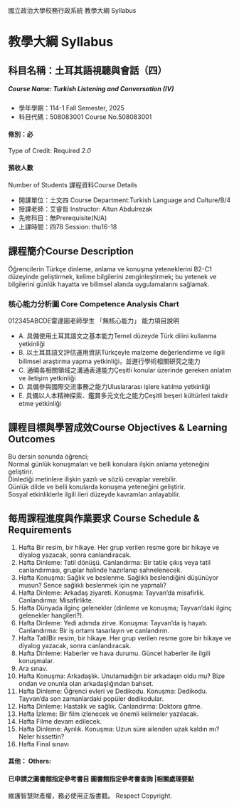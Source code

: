 國立政治大學校務行政系統 教學大綱 Syllabus
# 教學大綱 Syllabus
##  科目名稱：土耳其語視聽與會話（四）
#####  Course Name: Turkish Listening and Conversation (IV)
  * 學年學期：114-1 Fall Semester, 2025 
  * 科目代碼：508083001 Course No.508083001
#### 修別：必
Type of Credit: Required 
_2.0_
#### 預收人數
Number of Students
課程資料Course Details
  * 開課單位：土文四 Course Department:Turkish Language and Culture/B/4 
  * 授課老師：艾睿哲 Instructor: Altun Abdulrezak 
  * 先修科目：無Prerequisite(N/A)
  * 上課時間：四78 Session: thu16-18
##  課程簡介Course Description
Öğrencilerin Türkçe dinleme, anlama ve konuşma yeteneklerini B2-C1 düzeyinde geliştirmek, kelime bilgilerini zenginleştirmek; bu yetenek ve bilgilerini günlük hayatta ve bilimsel alanda uygulamalarını sağlamak.
###  核心能力分析圖 Core Competence Analysis Chart
012345ABCDE雷達圖老師學生
「無核心能力」 
能力項目說明
  * A. 具備使用土耳其語文之基本能力Temel düzeyde Türk dilini kullanma yetkinliği
  * B. 以土耳其語文評估運用資訊Türkçeyle malzeme değerlendirme ve ilgili bilimsel araştırma yapma yetkinliği，並進行學術相關研究之能力
  * C. 通曉各相關領域之溝通表達能力Çeşitli konular üzerinde gereken anlatım ve iletişim yetkinliği
  * D. 具備參與國際交流事務之能力Uluslararası işlere katılma yetkinliği
  * E. 具備以人本精神探索、鑑賞多元文化之能力Çeşitli beşeri kültürleri takdir etme yetkinliği
##  課程目標與學習成效Course Objectives & Learning Outcomes 
Bu dersin sonunda öğrenci;  
Normal günlük konuşmaları ve belli konulara ilşkin anlama yeteneğini geliştirir.  
Dinlediği metinlere ilişkin yazılı ve sözlü cevaplar verebilir.  
Günlük dilde ve belli konularda konuşma yeteneğini geliştirir.  
Sosyal etkinliklerle ilgili ileri düzeyde kavramları anlayabilir.
##  每周課程進度與作業要求 Course Schedule & Requirements
1. Hafta Bir resim, bir hikaye. Her grup verilen resme gore bir hikaye ve diyalog yazacak,
sonra canlandıracak.
2. Hafta Dinleme: Tatil dönüşü. Canlandırma: Bir tatile çıkış veya tatil canlandırması,
gruplar halinde hazırlanıp sahnelenecek.
3. Hafta Konuşma: Sağlık ve beslenme. Sağlıklı beslendiğini düşünüyor musun? Sence
sağlıklı beslenmek için ne yapmalı?
4. Hafta Dinleme: Arkadaş ziyareti. Konuşma: Tayvan’da misafirlik. Canlandırma:
Misafirlikte.
5. Hafta Dünyada ilginç gelenekler (dinleme ve konuşma; Tayvan’daki ilginç gelenekler
hangileri?).
6. Hafta Dinleme: Yedi adımda zirve. Konuşma: Tayvan’da iş hayatı. Canlandırma: Bir iş
ortamı tasarlayın ve canlandırın.
7. Hafta TatilBir resim, bir hikaye. Her grup verilen resme gore bir hikaye ve diyalog yazacak,
sonra canlandıracak.
8. Hafta Dinleme: Haberler ve hava durumu. Güncel haberler ile ilgili konuşmalar.
9. Ara sınav.
10. Hafta Konuşma: Arkadaşlık. Unutamadığın bir arkadaşın oldu mu? Bize ondan ve onunla
olan arkadaşlığından bahset.
11. Hafta Dinleme: Öğrenci evleri ve Dedikodu. Konuşma: Dedikodu. Tayvan’da son
zamanlardaki popüler dedikodular.
12. Hafta Dinleme: Hastalık ve sağlık. Canlandırma: Doktora gitme.
13. Hafta İzleme: Bir film izlenecek ve önemli kelimeler yazılacak.
14. Hafta Filme devam edilecek.
15. Hafta Dinleme: Ayrılık. Konuşma: Uzun süre ailenden uzak kaldın mı? Neler hissettin?
16. Hafta Final sınavı
####  其他： Others:
####  已申請之圖書館指定參考書目  圖書館指定參考書查詢 |相關處理要點
維護智慧財產權，務必使用正版書籍。 Respect Copyright.